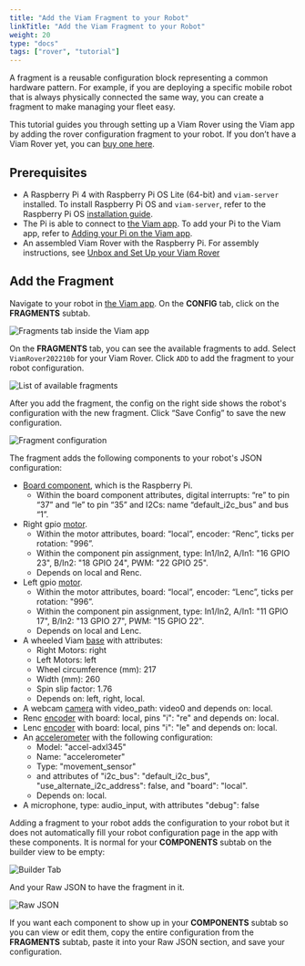 ```yaml
---
title: "Add the Viam Fragment to your Robot"
linkTitle: "Add the Viam Fragment to your Robot"
weight: 20
type: "docs"
tags: ["rover", "tutorial"]
---
```


A fragment is a reusable configuration block representing a common hardware pattern.
For example, if you are deploying a specific mobile robot that is always physically connected the same way, you can create a fragment to make managing your fleet easy.

This tutorial guides you through setting up a Viam Rover using the Viam app by adding the rover configuration fragment to your robot.
If you don’t have a Viam Rover yet, you can [buy one here](https://www.viam.com/resources/rover).

## Prerequisites

* A Raspberry Pi 4 with Raspberry Pi OS Lite (64-bit) and `viam-server` installed.
    To install Raspberry Pi OS and `viam-server`, refer to the Raspberry Pi OS [installation guide](/installation/rpi-setup/).
* The Pi is able to connect to [the Viam app](https://app.viam.com).
  To add your Pi to the Viam app, refer to [Adding your Pi on the Viam app](/installation/rpi-setup/).
* An assembled Viam Rover with the Raspberry Pi.
  For assembly instructions, see [Unbox and Set Up your Viam Rover](../rover-tutorial)

## Add the Fragment

Navigate to your robot in [the Viam app](https://app.viam.com/robots).
On the  **CONFIG** tab, click on the **FRAGMENTS** subtab.

![Fragments tab inside the Viam app](../img/fragments/fragments_tab.png)

On the **FRAGMENTS** tab, you can see the available fragments to add.
Select `ViamRover202210b` for your Viam Rover.
Click `ADD` to add the fragment to your robot configuration.

![List of available fragments](../img/fragments/fragments_list.png)

After you add the fragment, the config on the right side shows the robot's configuration with the new fragment.
Click “Save Config” to save the new configuration.

![Fragment configuration](../img/fragments/fragment_configuration.png)

The fragment adds the following components to your robot's JSON configuration:

* [Board component](/components/board/), which is the Raspberry Pi.
  * Within the board component attributes, digital interrupts: “re” to pin “37” and “le” to pin “35” and I2Cs: name “default_i2c_bus” and bus “1”.
* Right gpio [motor](/components/motor/).
  * Within the motor attributes, board: “local”, encoder: “Renc”, ticks per rotation: "996”.
  * Within the component pin assignment, type: In1/In2, A/In1: "16 GPIO 23", B/In2: "18 GPIO 24", PWM: "22 GPIO 25".
  * Depends on local and Renc.
* Left gpio [motor](/components/motor/).
  * Within the motor attributes, board: “local”, encoder: “Lenc”, ticks per rotation: "996”.
  * Within the component pin assignment, type: In1/In2, A/In1: "11 GPIO 17", B/In2: "13 GPIO 27", PWM: "15 GPIO 22".
  * Depends on local and Lenc.
* A wheeled Viam [base](/components/base/) with attributes:
  * Right Motors: right
  * Left Motors: left
  * Wheel circumference (mm): 217
  * Width (mm): 260
  * Spin slip factor: 1.76
  * Depends on: left, right, local.
* A webcam [camera](/components/camera) with video_path: video0 and depends on: local.
* Renc [encoder](/components/encoder/) with board: local, pins "i": "re" and depends on: local.
* Lenc [encoder](/components/encoder/) with board: local, pins "i": "le" and depends on: local.
* An [accelerometer](/components/movement-sensor/) with the following configuration:
  * Model: "accel-adxl345"
  * Name: "accelerometer"
  * Type: "movement_sensor"
  * and attributes of "i2c_bus": "default_i2c_bus", "use_alternate_i2c_address": false, and "board": "local".
  * Depends on: local.
* A microphone, type: audio_input, with attributes "debug": false

Adding a fragment to your robot adds the configuration to your robot but it does not automatically fill your robot configuration page in the app with these components.
It is normal for your **COMPONENTS** subtab on the builder view to be empty:

![Builder Tab](../img/fragments/builder_tab.png)

And your Raw JSON to have the fragment in it.

![Raw JSON](../img/fragments/raw_json.png)

If you want each component to show up in your **COMPONENTS** subtab so you can view or edit them, copy the entire configuration from the **FRAGMENTS** subtab, paste it into your Raw JSON section, and save your configuration.
